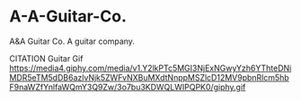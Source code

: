 # A-A-Guitar-Co.
A&A Guitar Co. A guitar company.

CITATION
Guitar Gif
https://media4.giphy.com/media/v1.Y2lkPTc5MGI3NjExNGwyYzh6YThteDNiMDR5eTM5dDB6azlvNjk5ZWFvNXBuMXdtNnppMSZlcD12MV9pbnRlcm5hbF9naWZfYnlfaWQmY3Q9Zw/3o7bu3KDWQLWIPQPK0/giphy.gif
